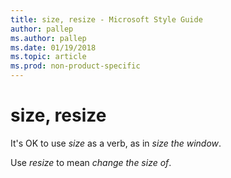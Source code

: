 ```yaml
---
title: size, resize - Microsoft Style Guide
author: pallep
ms.author: pallep
ms.date: 01/19/2018
ms.topic: article
ms.prod: non-product-specific
---
```


# size, resize

It's OK to use *size* as a verb, as in *size the window*. 

Use *resize* to mean *change the size of*.
